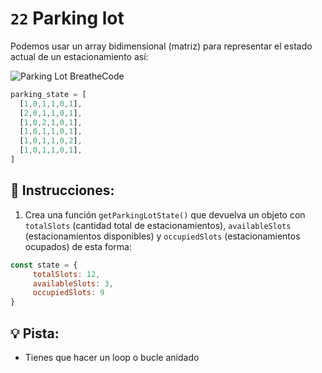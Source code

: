 # `22` Parking lot

Podemos usar un array bidimensional (matriz) para representar el estado actual de un estacionamiento así:


![Parking Lot BreatheCode](../../.learn/assets/23.png)

```js
parking_state = [
  [1,0,1,1,0,1],
  [2,0,1,1,0,1],
  [1,0,2,1,0,1],
  [1,0,1,1,0,1],
  [1,0,1,1,0,2],
  [1,0,1,1,0,1],
]
```

## 📝 Instrucciones:

1. Crea una función `getParkingLotState()` que devuelva un objeto con `totalSlots` (cantidad total de estacionamientos), `availableSlots` (estacionamientos disponibles) y `occupiedSlots` (estacionamientos ocupados) de esta forma:

```js
const state = {
     totalSlots: 12,
     availableSlots: 3,
     occupiedSlots: 9
}
```

## 💡 Pista:

+ Tienes que hacer un loop o bucle anidado
